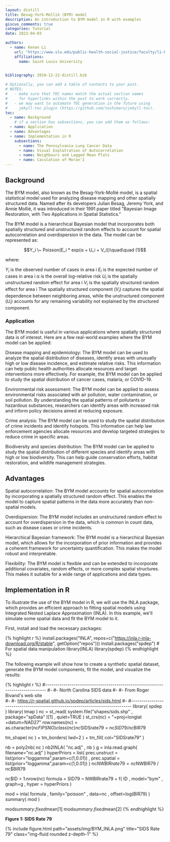 ```yaml
---
layout: distill
title: Besag-York-Mollié (BYM) model
description: An introduction to BYM model in R with examples
giscus_comments: true
categories: Tutorial
date: 2023-04-03

authors:
  - name: Kenan Li
    url: "https://www.slu.edu/public-health-social-justice/faculty/li-kenan.php"
    affiliations:
      name: Saint Louis University
  

bibliography: 2018-12-22-distill.bib

# Optionally, you can add a table of contents to your post.
# NOTES:
#   - make sure that TOC names match the actual section names
#     for hyperlinks within the post to work correctly.
#   - we may want to automate TOC generation in the future using
#     jekyll-toc plugin (https://github.com/toshimaru/jekyll-toc).
toc:
  - name: Background
    # if a section has subsections, you can add them as follows:
  - name: Application
  - name: Advantages
  - name: Implementation in R
    subsections:
      - name: The Pennsylvania Lung Cancer Data
      - name: Visual Explotration of Autocorrelation
      - name: Neighbours and Lagged Mean Plots
      - name: Caculation of Moran'I
---
```


## Background

The BYM model, also known as the Besag-York-Mollié model, is a spatial statistical model used for analyzing disease mapping and other spatially structured data. Named after its developers Julian Besag, Jeremy York, and Annie Mollié, it was introduced in their 1991 paper titled "Bayesian Image Restoration, with Two Applications in Spatial Statistics."

The BYM model is a hierarchical Bayesian model that incorporates both spatially structured and unstructured random effects to account for spatial autocorrelation and overdispersion in the data. The model can be represented as:

$$Y_i \~ Poisson(E_i * exp(α + U_i + V_i))\quad\quad (1)$$

where:

$Y_i$ is the observed number of cases in area i
$E_i$ is the expected number of cases in area i
α is the overall log-relative risk
$U_i$ is the spatially unstructured random effect for area i
$V_i$ is the spatially structured random effect for area i
The spatially structured component ($V_i$) captures the spatial dependence between neighboring areas, while the unstructured component ($U_i$) accounts for any remaining variability not explained by the structured component.

### Application

The BYM model is useful in various applications where spatially structured data is of interest. Here are a few real-world examples where the BYM model can be applied:

Disease mapping and epidemiology: The BYM model can be used to analyze the spatial distribution of diseases, identify areas with unusually high or low disease incidence, and estimate relative risks. This information can help public health authorities allocate resources and target interventions more effectively. For example, the BYM model can be applied to study the spatial distribution of cancer cases, malaria, or COVID-19.

Environmental risk assessment: The BYM model can be applied to assess environmental risks associated with air pollution, water contamination, or soil pollution. By understanding the spatial patterns of pollutants or hazardous substances, researchers can identify areas with increased risk and inform policy decisions aimed at reducing exposure.

Crime analysis: The BYM model can be used to study the spatial distribution of crime incidents and identify hotspots. This information can help law enforcement agencies allocate resources and develop targeted strategies to reduce crime in specific areas.

Biodiversity and species distribution: The BYM model can be applied to study the spatial distribution of different species and identify areas with high or low biodiversity. This can help guide conservation efforts, habitat restoration, and wildlife management strategies.

## Advantages

Spatial autocorrelation: The BYM model accounts for spatial autocorrelation by incorporating a spatially structured random effect. This enables the model to capture spatial patterns in the data more accurately than non-spatial models.

Overdispersion: The BYM model includes an unstructured random effect to account for overdispersion in the data, which is common in count data, such as disease cases or crime incidents.

Hierarchical Bayesian framework: The BYM model is a hierarchical Bayesian model, which allows for the incorporation of prior information and provides a coherent framework for uncertainty quantification. This makes the model robust and interpretable.

Flexibility: The BYM model is flexible and can be extended to incorporate additional covariates, random effects, or more complex spatial structures. This makes it suitable for a wide range of applications and data types.

## Implementation in R

To illustrate the use of the BYM model in R, we will use the INLA package, which provides an efficient approach to fitting spatial models using Integrated Nested Laplace Approximation (INLA). In this example, we'll simulate some spatial data and fit the BYM model to it.

First, install and load the necessary packages:

{% highlight r %}
install.packages("INLA", repos=c("https://inla.r-inla-download.org/R/stable", getOption("repos")))
install.packages("spdep")  # For spatial data manipulation
library(INLA)
library(spdep)
{% endhighlight %}

The following example will show how to create a synthetic spatial dataset, generate the BYM model components, fit the model, and visualize the results:

{% highlight r %}
#------------------------------------------------------------------------------
#-
#-  North Carolina SIDS data
#-
#-    From Roger Bivand's web site  
#-
#-    https://r-spatial.github.io/spdep/articles/sids.html
#-
#------------------------------------------------------------------------------
library( spdep )
library( tmap )
nc = st_read( system.file("shapes/sids.shp" , package="spData" )[1] , quiet=TRUE )
st_crs(nc) = "+proj=longlat +datum=NAD27"
row.names(nc) = as.character(nc$FIPSNO)
class( nc )
nc$SIDSrate79 = nc$SID79 / nc$BIR79


tm_shape( nc ) +
  tm_borders( lwd=2 ) +
  tm_fill( col="SIDSrate79" )

nb = poly2nb( nc )
nb2INLA( "nc.adj" , nb )
g = inla.read.graph( filename="nc.adj" )
hyperPriors = list( prec.unstruct = list(prior="loggamma",param=c(1,0.01)) ,
                    prec.spatial  = list(prior="loggamma",param=c(1,0.01))  ) 
nc$NWBIRrate79 = nc$NWBIR79 / nc$BIR79

nc$ID = 1:nrow(nc)
formula =  SID79 ~ NWBIRrate79 + f( ID , model="bym" , graph=g , 
                                    hyper = hyperPriors )

mod = inla( formula , family="poisson" , data=nc , offset=log(BIR79) )
summary( mod )

mod$summary.fixed$mean[1]
mod$summary.fixed$mean[2]
{% endhighlight %}

**Figure 1: SIDS Rate 79**

<div class="row">
    <div class="col-sm mt-3 mt-md-0">
        {% include figure.html path="assets/img/BYM_INLA.png" title="SIDS Rate 79" class="img-fluid rounded z-depth-1" %}
    </div>
</div>










